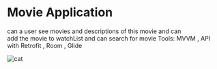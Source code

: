 # Movie Application
can a user see movies and descriptions of this movie and can  
add    the movie to watchList and can search for movie
	Tools: MVVM , API with Retrofit , Room , Glide
	
	
	
	
	
	
![cat](https://user-images.githubusercontent.com/63594588/144896690-1e34af48-8e65-4f89-8242-71e4bca300f8.PNG)
